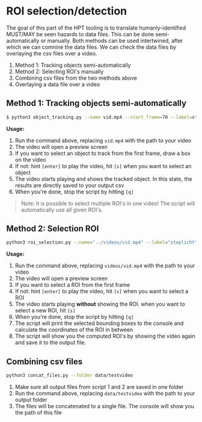 # ROI selection/detection

The goal of this part of the HPT tooling is to translate humanly-identified MUST/MAY be seen hazards to data files. This can be done semi-automatically or manually. Both methods can be used intertwined, after which we can comnine the data files. We can check the data files by overlaying the csv files over a video.

1. Method 1: Tracking objects semi-automatically
1. Method 2: Selecting ROI's manually
1. Combining csv files from the two methods above
1. Overlaying a data file over a video

## Method 1: Tracking objects semi-automatically

```bash
$ python3 object_tracking.py --name vid.mp4 --start_frame=70 --label=stoplicht
```

**Usage:**

1. Run the command above, replacing `vid.mp4` with the path to your video
1. The video will open a preview screen
1. If you want to select an object to track from the first frame, draw a box on the video
1. If not: hint `[enter]` to play the video, hit `[s]` when you want to select an object
1. The video starts playing and shows the tracked object. In this state, the results are directly saved to your output csv
1. When you're done, stop the script by hitting `[q]`

> Note: it is possible to select multiple ROI's in one video! The script will automatically use all given ROI's.

## Method 2: Selection ROI

```bash
python3 roi_selection.py --name="../videos/vid.mp4" --label="stoplicht" --start-frame=100
```

**Usage:**

1. Run the command above, replacing `videos/vid.mp4` with the path to your video
1. The video will open a preview screen
1. If you want to select a ROI from the first frame
1. If not: hint `[enter]` to play the video, hit `[s]` when you want to select a ROI
1. The video starts playing **without** showing the ROI. when you want to select a new ROI, hit `[s]`
1. When you're done, stop the script by hitting `[q]`
1. The script will print the selected bounding boxes to the console and calculate the coordinates of the ROI in between
1. The script will show you the computed ROI's by showing the video again and save it to the output file.

## Combining csv files

```bash
python3 concat_files.py --folder data/testvideo
```

1. Make sure all output files from script 1 and 2 are saved in one folder
1. Run the command above, replacing `data/testvideo` with the path to your output folder
1. The files will be concatenated to a single file. The console will show you the path of this file
